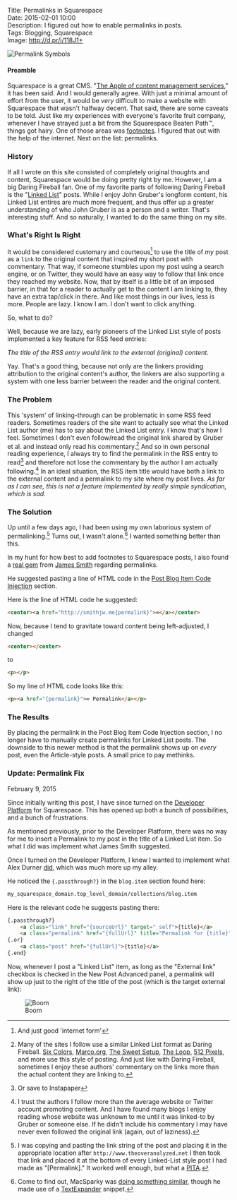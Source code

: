 Title: Permalinks in Squarespace  
Date: 2015-02-01 10:00  
Description: I figured out how to enable permalinks in posts.  
Tags: Blogging, Squarespace  
Image: http://d.pr/i/118J1+  

![Permalink Symbols][1]

#### Preamble

Squarespace is a great CMS. "[The Apple of content management services][2]," it has been said. And I would generally agree. With just a minimal amount of effort from the user, it would be *very* difficult to make a website with Squarespace that wasn't halfway decent. That said, there are some caveats to be told. Just like my experiences with everyone's favorite fruit company, whenever I have strayed just a bit from the Squarespace Beaten Path™, things got hairy. One of those areas was [footnotes][3]. I figured that out with the help of the internet. Next on the list: permalinks.

### History

If all I wrote on this site consisted of completely original thoughts and content, Squarespace would be doing pretty right by me. However, I am a big Daring Fireball fan. One of my favorite parts of following Daring Fireball is the "[Linked List][4]" posts. While I enjoy John Gruber's longform content, his Linked List entires are much more frequent, and thus offer up a greater understanding of who John Gruber is as a person and a writer. That's interesting stuff. And so naturally, I wanted to do the same thing on my site. 

### What's Right Is Right

It would be considered customary and courteous[^1] to use the title of *my* post as a `link` to the original content that inspired my short post with commentary. That way, if someone stumbles upon my post using a search engine, or on Twitter, they would have an easy way to follow that link once they reached my website. Now, that by itself is a little bit of an imposed barrier, in that for a reader to actually get to the content I am linking to, they have an extra tap/click in there. And like most things in our lives, less is more. People are lazy. I know I am. I don't want to click anything.

So, what to do?

Well, because we are lazy, early pioneers of the Linked List style of posts implemented a key feature for RSS feed entries:

*The title of the RSS entry would link to the external (original) content.*

Yay. That's a good thing, because not only are the linkers providing attribution to the original content's author, the linkers are also supporting a system with one less barrier between the reader and the original content.

### The Problem

This 'system' of linking-through can be problematic in some RSS feed readers. Sometimes readers of the site want to actually see what the Linked List author (me) has to say about the Linked List entry. I know that's how I feel. Sometimes I don't even follow/read the original link shared by Gruber et al. and instead only read his commentary.[^2]  And so in own personal reading experience, I always try to find the permalink in the RSS entry to read[^3] and therefore not lose the commentary by the author I am actually following.[^4]  In an ideal situation, the RSS item title would have both a link to the external content and a permalink to my site where my post lives. *As far as I can see, this is not a feature implemented by really simple syndication, which is sad.*

### The Solution

Up until a few days ago, I had been using my own laborious system of permalinking.[^5] Turns out, I wasn't alone.[^6] I wanted something better than this.

In my hunt for how best to add footnotes to Squarespace posts, I also found a [real gem][5] from [James Smith][6] regarding permalinks.

He suggested pasting a line of HTML code in the [Post Blog Item Code Injection][7] section.

Here is the line of HTML code he suggested:

```html
<center><a href="http://smithjw.me{permalink}">∞</a></center>
```

Now, because I tend to gravitate toward content being left-adjusted, I changed

```html
<center></center>
```
 	
to

```html
<p></p>
```

So my line of HTML code looks like this:

```html
<p><a href="{permalink}">∞ Permalink</a></p>
```

### The Results

By placing the permalink in the Post Blog Item Code Injection section, I no longer have to manually create permalinks for Linked List posts. The downside to this newer method is that the permalink shows up on *every* post, even the Article-style posts. A small price to pay methinks.

<aside class="update">

### Update: Permalink Fix
<p class="updateTime"><time datetime="2015-02-09">February 9, 2015</time></p>

Since initially writing this post, I have since turned on the [Developer Platform][8] for Squarespace. This has opened up both a bunch of possibilities, and a bunch of frustrations.

As mentioned previously, prior to the Developer Platform, there was no way for me to insert a Permalink to my post in the title of a Linked List item. So what I did was implement what James Smith suggested.

Once I turned on the Developer Platform, I knew I wanted to implement what Alex Durner [did][9], which was much more up my alley.

He noticed the `{.passthrough?}` in the `blog.item` section found here:

```html
my_squarespace_domain.top_level_domain/collections/blog.item
```

Here is the relevant code he suggests pasting there:

```html
{.passthrough?}
	<a class="link" href="{sourceUrl}" target="_self">{title}</a>
	<a class="permalink" href="{fullUrl}" title="Permalink for {title}">∞</a>
{.or}
	<a class="post" href="{fullUrl}">{title}</a>
{.end}
```

Now, whenever I post a "Linked List" item, as long as the "External link" checkbox is checked in the New Post Advanced panel, a permalink will show up just to the right of the title of the post (which is the target external link):

<figure>
	<img src="http://d.pr/i/1lSZU+" alt="Boom" title="Boom">
	<figcaption>Boom</figcaption>
</figure>

</aside>

[^1]: And just good 'internet form'
[^2]: Many of the sites I follow use a similar Linked List format as Daring Fireball. [Six Colors][a], [Marco.org][b], [The Sweet Setup][c], [The Loop][d], [512 Pixels][e], and more use this style of posting. And just like with Daring Fireball, sometimes I enjoy these authors' commentary on the links more than the actual content they are linking to.
[^3]: Or save to Instapaper
[^4]: I trust the authors I follow more than the average website or Twitter account promoting content. And I have found many blogs I enjoy reading whose website was unknown to me until it was linked-to by Gruber or someone else. If he didn't include his commentary I may have never even followed the original link (again, out of laziness).
[^5]: I was copying and pasting the link string of the post and placing it in the appropriate location after `http://www.theoveranalyzed.net` I then took that link and placed it at the bottom of every Linked-List style post I had made as "[Permalink]." It worked well enough, but what a [PITA][f]. 
[^6]: Come to find out, MacSparky was [doing something similar][g], though he made use of a [TextExpander][h] snippet.

[a]: http://www.sixcolors.com "Jason Snell's blog, Six Colors"
[b]: http://www.marco.org "Marco Arment's blog, Marco.org"
[c]: http://www.thesweetsetup.com "The Sweet Setup"
[d]: http://loopinsight.com "Jim Dalyrmple's blog, The Loop"
[e]: http://www.512pixels.net "Stephen Hackett's blog, 512 Pixels"
[f]: http://www.urbandictionary.com/define.php?term=pita&defid=549368 "Urban Dictionary: 'PITA'"
[g]: http://macsparky.com/blog/permalinkingss "How David Sparks did permalinks in his Squarespace-powered blog"
[h]: http://smilesoftware.com/TextExpander/index.html "TextExpander's webpage"

[1]: http://d.pr/i/118J1+ "Permalink Symbols"
[2]: http://stream-seo.com/squarespace-review/ "Review of the Squarespace CMS"
[3]: /2015/1/31/bigfoot-footnotes-in-squarespace "My post on incorporating Bigfoot footnotes in Squarespace"
[4]: http://daringfireball.net/2004/06/linked_list "John Gruber introducing the 'Linked List'"
[5]: http://http://smithjw.me/blog/permalinking-with-squarespace "Another post that helped me figure out permalinks"
[6]: https://twitter.com/smithjw "Another guy with some tips on permalinks in Squarespace"
[7]: http://help.squarespace.com/guides/using-code-injection "Squarespace help page for using code injection"
[8]: http://developers.squarespace.com "Squarespace Developer Platform"
[9]: http://alexduner.com/blog/squarespace-permalinks "One of the posts that helped me with permalinks"